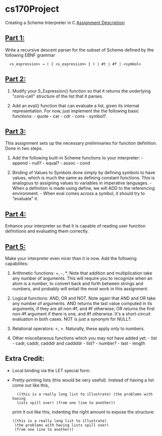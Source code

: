 # cs170Project
Creating a Scheme Interpreter in C
[Assignment Description](http://cs.clarku.edu/~fgreen/courses/cs170/CS170HW/index.html)

## [Part 1:](http://cs.clarku.edu/~fgreen/courses/cs170/CS170HW/CS170Proj1.html) 
  Write a recursive descent parser for the subset of Scheme defined by the following EBNF grammar

      <s_expression> ⟶ ( { <s_expression> } ) | #t | #f | <symbol> 

## [Part 2:](http://cs.clarku.edu/~fgreen/courses/cs170/CS170HW/CS170Proj2.html)
  1. Modify your S_Expression() function so that it returns the underlying "cons-cell" structure of the list that it parses.

  2. Add an eval() function that can evaluate a list, given its internal representation. For now, just implement the the following basic functions: 
    - quote
    - car
    - cdr
    - cons
    - symbol?.

## [Part 3:](http://cs.clarku.edu/~fgreen/courses/cs170/CS170HW/CS170Proj3.html)
This assignment sets up the necessary preliminaries for function definition. Done in two steps.
  1. Add the following built-in Scheme functions to your interpreter:
    - append
    - null?
    - equal?
    - assoc
    - cond
  
  2. Binding of Values to Symbols done simply by defining symbols to have values, which is much the same as defining constant functions. This is analogous to assigning values to variables in imperative languages.
    - When a definition is made using define, we will ADD to the referencing environment.
    - When eval comes across a symbol, it should try to "evaluate" it.

## [Part 4:](http://cs.clarku.edu/~fgreen/courses/cs170/CS170HW/CS170Proj4.html)
  Enhance your interpreter so that it is capable of reading user function definitions and evaluating them correctly.

## [Part 5:](http://cs.clarku.edu/~fgreen/courses/cs170/CS170HW/CS170Proj5.html)
  Make your interpreter even nicer than it is now. Add the following capabilites:
  1. Arithmetic functions: +, -, *. Note that addition and multiplication take any number of arguments. This will require you to recognize when an atom is a number, to convert back and forth between strings and numbers, and probably will entail the most work in this assignment.
  
  2. Logical functions: AND, OR and NOT. Note again that AND and OR take any number of arguments. AND returns the last value computed in its arguments, if they are all non-#f, and #f otherwise; OR returns the first non-#f argument if there is one, and #f otherwise. It's a short-circuit evaluation in both cases. NOT is just a synonym for NULL?.
  
  3. Relational operators: <, >. Naturally, these apply only to numbers.
  
  4. Other miscellaneous functions which you may not have added yet:
    - list
    - cadr, caddr, cadddr and caddddr
    - list?
    - number?
    - last
    - length

## Extra Credit:
+ Local binding via the LET special form. 
+ Pretty-printing lists (this would be very useful). Instead of having a list come out like this,

        ((this is a really long list to illustrate) (the problems with having 
        lists spill over) (from one line to another))

  print it out like this, indenting the right amount to expose the structure:

      ((this is a really long list to illustrate)
       (the problems with having lists spill over)
       (from one line to another))

